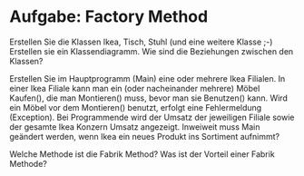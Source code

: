 ﻿Aufgabe: Factory Method
=======================

Erstellen Sie die Klassen Ikea, Tisch, Stuhl (und eine weitere Klasse ;-)
Erstellen sie ein Klassendiagramm.
Wie sind die Beziehungen zwischen den Klassen?

Erstellen Sie im Hauptprogramm (Main) eine oder mehrere Ikea Filialen.
In einer Ikea Filiale kann man ein (oder nacheinander mehrere) Möbel Kaufen(), die man Montieren() muss, bevor man sie Benutzen() kann.
Wird ein Möbel vor dem Montieren() benutzt, erfolgt eine Fehlermeldung (Exception).
Bei Programmende wird der Umsatz der jeweiligen Filiale sowie der gesamte Ikea Konzern Umsatz angezeigt.
Inweiweit muss Main geändert werden, wenn Ikea ein neues Produkt ins Sortiment aufnimmt?

Welche Methode ist die Fabrik Method?
Was ist der Vorteil einer Fabrik Methode?





